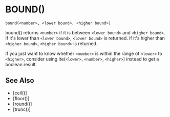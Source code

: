 # BOUND()
`bound(<number>, <lower bound>, <higher bound>)`

  bound() returns `<number>` if it is between `<lower bound>` and `<higher bound>`. If it's lower than `<lower bound>`, `<lower bound>` is returned. If it's higher than `<higher bound>`, `<higher bound>` is returned.

  If you just want to know whether `<number>` is within the range of `<lower>` to `<higher>`, consider using lte(`<lower>`, `<number>`, `<higher>`) instead to get a boolean result.


## See Also
- [ceil()]
- [floor()]
- [round()]
- [trunc()]

